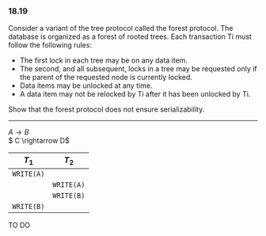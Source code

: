### 18.19

Consider a variant of the tree protocol called the forest protocol. The database
is organized as a forest of rooted trees. Each transaction Ti must follow the
following rules:

+ The first lock in each tree may be on any data item.  
+ The second, and all subsequent, locks in a tree may be requested only if
the parent of the requested node is currently locked.    
+ Data items may be unlocked at any time.  
+ A data item may not be relocked by Ti after it has been unlocked by Ti.

Show that the forest protocol does not ensure serializability.

---

$A \rightarrow B$ <br>
$ C \rightarrow D$

| $T_1$          | $T_2$          |
|----------------|----------------|
| ```WRITE(A)``` |                |
|                | ```WRITE(A)``` |
|                | ```WRITE(B)``` |
| ```WRITE(B)``` |                |


TO DO